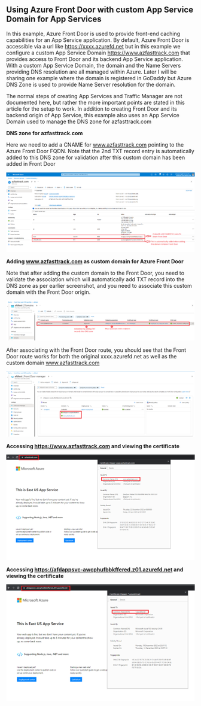 ## Using Azure Front Door with custom App Service Domain for App Services

In this example, Azure Front Door is used to provide front-end caching capabilities for an App Service application. By default, Azure Front Door is accessible via a url like  https://xxxx.azurefd.net but in this example we configure a custom App Service Domain https://www.azfasttrack.com that provides access to Front Door and its backend App Service application. With a custom App Service Domain, the domain and the Name Servers providing DNS resolution are all managed within Azure. Later I will be sharing one example where the domain is registered in GoDaddy but Azure DNS Zone is used to provide Name Server resolution for the domain.

The normal steps of creating App Services and Traffic Manager are not documented here, but rather the more important points are stated in this article for the setup to work. In addition to creating Front Door and its backend origin of App Service, this example also uses an App Service Domain used to manage the DNS zone for azfasttrack.com

**DNS zone for azfasttrack.com**

Here we need to add a CNAME for www.azfasttrack.com pointing to the Azure Front Door FQDN. Note that the 2nd TXT record entry is automatically added to this DNS zone for validation after this custom domain has been added in Front Door

![afdappsvc-customdomain6.png](https://github.com/chianw/chianw/blob/main/afdappsvc-customdomain6.png)

**Adding www.azfasttrack.com as custom domain for Azure Front Door**

Note that after adding the custom domain to the Front Door, you need to validate the association which will automatically add TXT record into the DNS zone as per earlier screenshot, and you need to associate this custom domain with the Front Door origin.

![afdappsvc-customdomain4.png](https://github.com/chianw/chianw/blob/main/afdappsvc-customdomain4.png)

After associating with the Front Door route, you should see that the Front Door route works for both the original xxxx.azurefd.net as well as the custom domain www.azfasttrack.com 

![afdappsvc-customdomain2.png](https://github.com/chianw/chianw/blob/main/afdappsvc-customdomain2.png)


**Accessing https://www.azfasttrack.com and viewing the certificate**

![afdappsvc-customdomain.png](https://github.com/chianw/chianw/blob/main/afdappsvc-customdomain.png)


**Accessing https://afdappsvc-awcphufbbkffered.z01.azurefd.net and viewing the certificate**

![afdappsvc-customdomain7.png](https://github.com/chianw/chianw/blob/main/afdappsvc-customdomain7.png)
